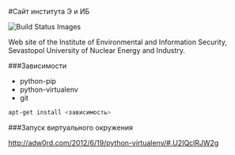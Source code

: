 #Сайт института Э и ИБ

<img src="https://travis-ci.org/Samael500/ieis.svg" data-bindattr-78="78" title="Build Status Images">

Web site of the Institute of  Environmental and Information Security,<br>
Sevastopol University of Nuclear Energy and Industry.

###Зависимости

* python-pip
* python-virtualenv
* git

```bash
apt-get install <зависимость>
```

###Запуск виртуального окружения

http://adw0rd.com/2012/6/19/python-virtualenv/#.U2IQclRJW2g

